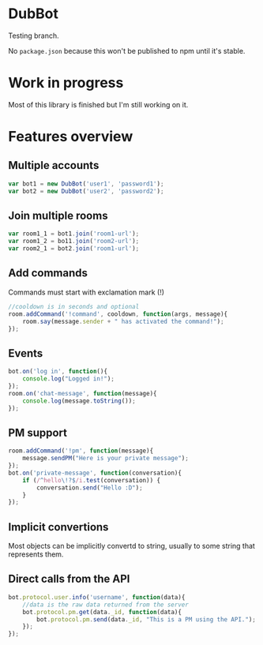 # DubBot
Testing branch.

No `package.json` because this won't be published to npm until it's stable.

# Work in progress
Most of this library is finished but I'm still working on it.

# Features overview
## Multiple accounts
```js
var bot1 = new DubBot('user1', 'password1');
var bot2 = new DubBot('user2', 'password2');
```

## Join multiple rooms
```js
var room1_1 = bot1.join('room1-url');
var room1_2 = bo11.join('room2-url');
var room2_1 = bot2.join('room1-url');
```

## Add commands
Commands must start with exclamation mark (!)
```js
//cooldown is in seconds and optional
room.addCommand('!command', cooldown, function(args, message){
	room.say(message.sender + " has activated the command!");
});
```

## Events
```js
bot.on('log in', function(){
	console.log("Logged in!");
});
room.on('chat-message', function(message){
	console.log(message.toString());
});
```

## PM support
```js
room.addCommand('!pm', function(message){
	message.sendPM("Here is your private message");
});
bot.on('private-message', function(conversation){
	if (/^hello\!?$/i.test(conversation)) {
		conversation.send("Hello :D");
	}
});
```

## Implicit convertions
Most objects can be implicitly convertd to string, usually to some string that represents them.


## Direct calls from the API
```js
bot.protocol.user.info('username', function(data){
	//data is the raw data returned from the server
	bot.protocol.pm.get(data._id, function(data){
		bot.protocol.pm.send(data._id, "This is a PM using the API.");
	});
});
```